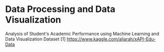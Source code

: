 # Data Processing and Data Visualization


Analysis of Student's Academic Performance using Machine Learning and Data Visualization
Dataset [1] https://www.kaggle.com/aljarah/xAPI-Edu-Data
